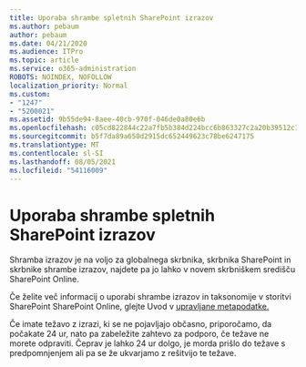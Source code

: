```yaml
---
title: Uporaba shrambe spletnih SharePoint izrazov
ms.author: pebaum
author: pebaum
ms.date: 04/21/2020
ms.audience: ITPro
ms.topic: article
ms.service: o365-administration
ROBOTS: NOINDEX, NOFOLLOW
localization_priority: Normal
ms.custom:
- "1247"
- "5200021"
ms.assetid: 9b55de94-8aee-40cb-970f-046de0a80e6b
ms.openlocfilehash: c05cd822844c22a7fb5b384d224bcc6b863327c2a20b39512c16e0585e8951b7
ms.sourcegitcommit: b5f7da89a650d2915dc652449623c78be6247175
ms.translationtype: MT
ms.contentlocale: sl-SI
ms.lasthandoff: 08/05/2021
ms.locfileid: "54116009"
---
```

# <a name="how-to-use-the-sharepoint-online-term-store"></a>Uporaba shrambe spletnih SharePoint izrazov

Shramba izrazov je na voljo za globalnega skrbnika, skrbnika SharePoint in skrbnike shrambe izrazov, najdete pa jo lahko v novem skrbniškem središču SharePoint Online.
  
Če želite več informacij o uporabi shrambe izrazov in taksonomije v storitvi SharePoint SharePoint Online, glejte Uvod v [upravljane metapodatke.](https://go.microsoft.com/fwlink/?linkid=2044674&amp;clcid=0x409)
  
Če imate težavo z izrazi, ki se ne pojavljajo občasno, priporočamo, da počakate 24 ur, nato pa zabeležite zahtevo za podporo, če težave ne morete odpraviti. Čeprav je lahko 24 ur dolgo, je morda prišlo do težave s predpomnjenjem ali pa se že ukvarjamo z rešitvijo te težave.
  